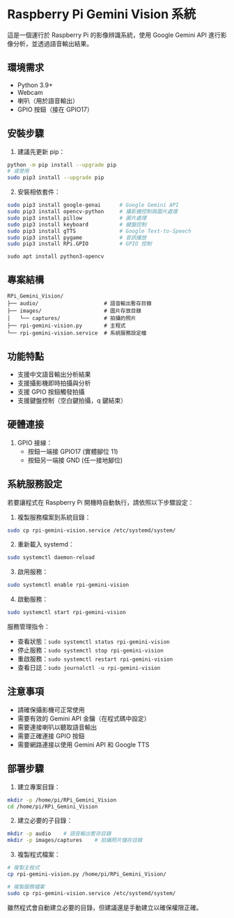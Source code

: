 # Raspberry Pi Gemini Vision 系統

這是一個運行於 Raspberry Pi 的影像辨識系統，使用 Google Gemini API 進行影像分析，並透過語音輸出結果。

## 環境需求

- Python 3.9+
- Webcam
- 喇叭（用於語音輸出）
- GPIO 按鈕（接在 GPIO17）

## 安裝步驟

1. 建議先更新 pip：
```bash
python -m pip install --upgrade pip
# 或使用
sudo pip3 install --upgrade pip
```

2. 安裝相依套件：
```bash
sudo pip3 install google-genai      # Google Gemini API
sudo pip3 install opencv-python     # 攝影機控制與圖片處理
sudo pip3 install pillow            # 圖片處理
sudo pip3 install keyboard          # 鍵盤控制
sudo pip3 install gTTS              # Google Text-to-Speech
sudo pip3 install pygame            # 音訊播放
sudo pip3 install RPi.GPIO          # GPIO 控制
```

```
sudo apt install python3-opencv
```

## 專案結構

```
RPi_Gemini_Vision/
├── audio/                     # 語音輸出暫存目錄
├── images/                    # 圖片存放目錄
│   └── captures/              # 拍攝的照片
├── rpi-gemini-vision.py       # 主程式
└── rpi-gemini-vision.service  # 系統服務設定檔
```

## 功能特點

- 支援中文語音輸出分析結果
- 支援攝影機即時拍攝與分析
- 支援 GPIO 按鈕觸發拍攝
- 支援鍵盤控制（空白鍵拍攝，q 鍵結束）

## 硬體連接

1. GPIO 接線：
   - 按鈕一端接 GPIO17 (實體腳位 11)
   - 按鈕另一端接 GND (任一接地腳位)

## 系統服務設定

若要讓程式在 Raspberry Pi 開機時自動執行，請依照以下步驟設定：

1. 複製服務檔案到系統目錄：
```bash
sudo cp rpi-gemini-vision.service /etc/systemd/system/
```

2. 重新載入 systemd：
```bash
sudo systemctl daemon-reload
```

3. 啟用服務：
```bash
sudo systemctl enable rpi-gemini-vision
```

4. 啟動服務：
```bash
sudo systemctl start rpi-gemini-vision
```

服務管理指令：
- 查看狀態：`sudo systemctl status rpi-gemini-vision`
- 停止服務：`sudo systemctl stop rpi-gemini-vision`
- 重啟服務：`sudo systemctl restart rpi-gemini-vision`
- 查看日誌：`sudo journalctl -u rpi-gemini-vision`

## 注意事項

- 請確保攝影機可正常使用
- 需要有效的 Gemini API 金鑰（在程式碼中設定）
- 需要連接喇叭以聽取語音輸出
- 需要正確連接 GPIO 按鈕
- 需要網路連接以使用 Gemini API 和 Google TTS 

## 部署步驟

1. 建立專案目錄：
```bash
mkdir -p /home/pi/RPi_Gemini_Vision
cd /home/pi/RPi_Gemini_Vision
```

2. 建立必要的子目錄：
```bash
mkdir -p audio    # 語音輸出暫存目錄
mkdir -p images/captures    # 拍攝照片儲存目錄
```

3. 複製程式檔案：
```bash
# 複製主程式
cp rpi-gemini-vision.py /home/pi/RPi_Gemini_Vision/

# 複製服務檔案
sudo cp rpi-gemini-vision.service /etc/systemd/system/
```

雖然程式會自動建立必要的目錄，但建議還是手動建立以確保權限正確。 
